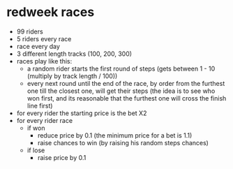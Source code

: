 # redweek races

- 99 riders
- 5 riders every race
- race every day
- 3 different length tracks (100, 200, 300)
- races play like this: 
    - a random rider starts the first round of steps (gets between 1 - 10 (multiply by track length / 100))
    - every next round until the end of the race, by order from the furthest one till the closest one, will get their steps (the idea is to see who won first, and its reasonable that the furthest one will cross the finish line first)
- for every rider the starting price is the bet X2
- for every rider race
    - if won
        - reduce price by 0.1 (the minimum price for a bet is 1.1)
        - raise chances to win (by raising his random steps chances)
    - if lose
        - raise price by 0.1


